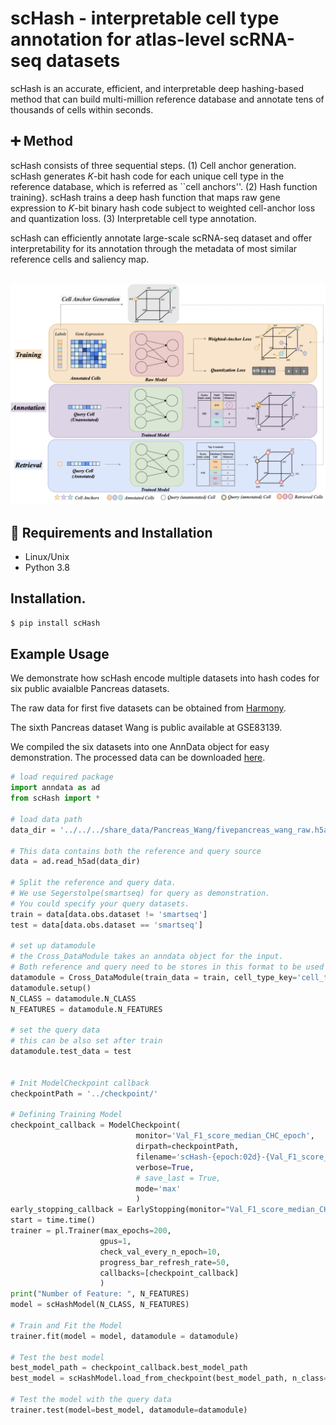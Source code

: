 # scHash - interpretable cell type annotation for atlas-level scRNA-seq datasets
scHash is an accurate, efficient, and interpretable deep hashing-based method that can build multi-million reference database and annotate tens of thousands of cells within seconds.


## :heavy_plus_sign: Method
scHash consists of three sequential steps. (1) Cell anchor generation. scHash generates $K$-bit hash code for each unique cell type in the reference database, which is referred as ``cell anchors''. (2) Hash function training}. scHash trains a deep hash function that maps raw gene expression to $K$-bit binary hash code subject to weighted cell-anchor loss and quantization loss. (3) Interpretable cell type annotation. 

scHash can efficiently annotate large-scale scRNA-seq dataset and offer interpretability for its annotation through the metadata of most similar reference cells and saliency map.

<br><img src="img/overview.png"/>

## :triangular_ruler: Requirements and Installation
* Linux/Unix
* Python 3.8

## Installation. 
```bash
$ pip install scHash
```

## Example Usage

We demonstrate how scHash encode multiple datasets into hash codes for six public avaialble Pancreas datasets.

The raw data for first five datasets can be obtained from [Harmony](https://github.com/immunogenomics/harmony2019/tree/master/data/figure5).

The sixth Pancreas dataset Wang is public available at GSE83139.

We compiled the six datasets into one AnnData object for easy demonstration. The processed data can be downloaded [here]().

```python
# load required package
import anndata as ad
from scHash import *

# load data path
data_dir = '../../../share_data/Pancreas_Wang/fivepancreas_wang_raw.h5ad'

# This data contains both the reference and query source
data = ad.read_h5ad(data_dir)

# Split the reference and query data. 
# We use Segerstolpe(smartseq) for query as demonstration. 
# You could specify your query datasets.
train = data[data.obs.dataset != 'smartseq']
test = data[data.obs.dataset == 'smartseq']

# set up datamodule
# the Cross_DataModule takes an anndata object for the input.
# Both reference and query need to be stores in this format to be used for scHash.
datamodule = Cross_DataModule(train_data = train, cell_type_key='cell_type')
datamodule.setup()
N_CLASS = datamodule.N_CLASS
N_FEATURES = datamodule.N_FEATURES

# set the query data
# this can be also set after train
datamodule.test_data = test


# Init ModelCheckpoint callback
checkpointPath = '../checkpoint/'

# Defining Training Model
checkpoint_callback = ModelCheckpoint(
                            monitor='Val_F1_score_median_CHC_epoch',
                            dirpath=checkpointPath,
                            filename='scHash-{epoch:02d}-{Val_F1_score_median_CHC_epoch:.3f}',
                            verbose=True,
                            # save_last = True,
                            mode='max'
                            )
early_stopping_callback = EarlyStopping(monitor="Val_F1_score_median_CHC_epoch")
start = time.time()
trainer = pl.Trainer(max_epochs=200,
                    gpus=1,
                    check_val_every_n_epoch=10,
                    progress_bar_refresh_rate=50,
                    callbacks=[checkpoint_callback]
                    )
print("Number of Feature: ", N_FEATURES)
model = scHashModel(N_CLASS, N_FEATURES)

# Train and Fit the Model
trainer.fit(model = model, datamodule = datamodule)

# Test the best model
best_model_path = checkpoint_callback.best_model_path
best_model = scHashModel.load_from_checkpoint(best_model_path, n_class=N_CLASS,n_features=N_FEATURES)

# Test the model with the query data
trainer.test(model=best_model, datamodule=datamodule)
```


